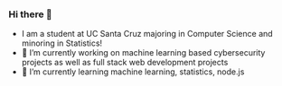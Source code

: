 ### Hi there 👋

<!--
**sbelambe/sbelambe** is a ✨ _special_ ✨ repository because its `README.md` (this file) appears on your GitHub profile.

Here are some ideas to get you started:
- 👯 I’m looking to collaborate on ...
- 🤔 I’m looking for help with ...
- 💬 Ask me about ...
- 📫 How to reach me: ...
- 😄 Pronouns: ...
- ⚡ Fun fact: ...
-->
- I am a student at UC Santa Cruz majoring in Computer Science and minoring in Statistics!
- 🔭 I’m currently working on machine learning based cybersecurity projects as well as full stack web development projects
- 🌱 I’m currently learning machine learning, statistics, node.js


